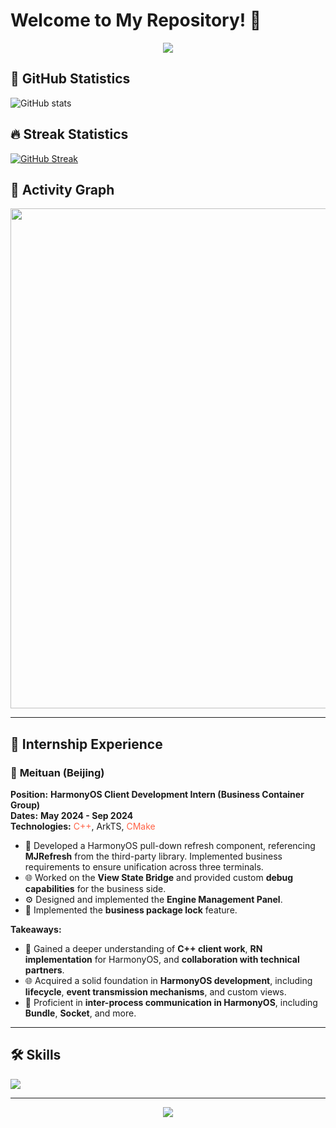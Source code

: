 # Welcome to My Repository! 🌟

<p align="center">
  <img src="https://capsule-render.vercel.app/api?type=waving&color=gradient&height=300&section=header&text=Welcome!&fontSize=90&fontAlign=50&fontAlignY=30&desc=MY_CODE_RESUMES&descAlign=50&descSize=30&descAlignY=60&animation=twinkling" />
</p>

## 🎯 GitHub Statistics
![GitHub stats](https://github-readme-stats.vercel.app/api?username=hmy21&show_icons=true&theme=radical&title_color=ff69b4&text_color=9f9f9f&icon_color=79ff97&bg_color=151515&hide_border=true)

## 🔥 Streak Statistics
[![GitHub Streak](https://streak-stats.demolab.com?user=hmy21&theme=blux&background=000000&stroke=00ff00&fire=ffb300&ring=00d4ff&currStreakNum=ffaa00)](https://git.io/streak-stats)

## 🌟 Activity Graph
<img width="800" src="https://github-readme-activity-graph.vercel.app/graph?username=hmy21&theme=react-dark&bg_color=000000&line=00ff00&point=ff00ff&area=true&hide_border=true" />

---

## 💼 Internship Experience

### 📌 **Meituan (Beijing)**  
**Position:** **HarmonyOS Client Development Intern (Business Container Group)**  
**Dates:** **May 2024 - Sep 2024**  
**Technologies:** <span style="color:#ff6347">C++</span>, ArkTS, <span style="color:#ff6347">CMake</span>

- 🚀 Developed a HarmonyOS pull-down refresh component, referencing **MJRefresh** from the third-party library. Implemented business requirements to ensure unification across three terminals.
- 🌐 Worked on the **View State Bridge** and provided custom **debug capabilities** for the business side.
- ⚙️ Designed and implemented the **Engine Management Panel**.
- 🔐 Implemented the **business package lock** feature.
  
**Takeaways:**  
- 🌱 Gained a deeper understanding of **C++ client work**, **RN implementation** for HarmonyOS, and **collaboration with technical partners**.
- 🌐 Acquired a solid foundation in **HarmonyOS development**, including **lifecycle**, **event transmission mechanisms**, and custom views.
- 🔄 Proficient in **inter-process communication in HarmonyOS**, including **Bundle**, **Socket**, and more.

---

## 🛠️ Skills
<img align="center" src="https://skillicons.dev/icons?i=cpp,java,linux,cs,cmake,md,mysql,git,html,py,r,react,gcp&theme=dark" />

---

<p align="center">
  <img src="https://capsule-render.vercel.app/api?type=waving&color=gradient&height=300&&section=footer&text=THE_END&fontSize=90&fontAlign=50&fontAlignY=70&desc=IF_YOU_WANT_TO_GET_MORE_MESSAGE,CONTACT_ME!&descAlign=50&descSize=30&descAlignY=40&animation=twinkling" />
</p>
